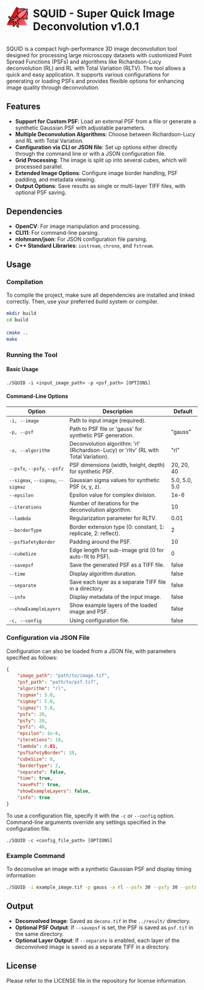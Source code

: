 <div style="display: flex; align-items: center;">
    <img src="icon.png" alt="Whale Icon" width="60" height="60" style="margin-right: 10px;">
    <h1>SQUID - Super Quick Image Deconvolution v1.0.1</h1>
</div>

SQUID is a compact high-performance 3D image deconvolution tool designed for processing large microscopy datasets with customized Point Spread Functions (PSFs) and algorithms like Richardson-Lucy deconvolution (RL) and RL with Total Variation (RLTV). The tool allows a quick and easy application. It supports various configurations for generating or loading PSFs and provides flexible options for enhancing image quality through deconvolution.

## Features

- **Support for Custom PSF**: Load an external PSF from a file or generate a synthetic Gaussian PSF with adjustable parameters.
- **Multiple Deconvolution Algorithms**: Choose between Richardson-Lucy and RL with Total Variation.
- **Configuration via CLI or JSON file**: Set up options either directly through the command line or with a JSON configuration file.
- **Grid Processing**: The image is split up into several cubes, which will processed parallel.
- **Extended Image Options**: Configure image border handling, PSF padding, and metadata viewing.
- **Output Options**: Save results as single or multi-layer TIFF files, with optional PSF saving.

## Dependencies

- **OpenCV**: For image manipulation and processing.
- **CLI11**: For command-line parsing.
- **nlohmann/json**: For JSON configuration file parsing.
- **C++ Standard Libraries**: `iostream`, `chrono`, and `fstream`.

## Usage

### Compilation

To compile the project, make sure all dependencies are installed and linked correctly. Then, use your preferred build system or compiler.
```bash
mkdir build
cd build

cmake ..
make
```

### Running the Tool

#### Basic Usage

```
./SQUID -i <input_image_path> -p <psf_path> [OPTIONS]
```

#### Command-Line Options

| Option                 | Description                                                                                     | Default       |
|------------------------|-------------------------------------------------------------------------------------------------|---------------|
| `-i, --image`          | Path to input image (required).                                                                 |               |
| `-p, --psf`            | Path to PSF file or 'gauss' for synthetic PSF generation.                                       | "gauss"       |
| `-a, --algorithm`      | Deconvolution algorithm: 'rl' (Richardson-Lucy) or 'rltv' (RL with Total Variation).            | "rl"          |
| `--psfx`, `--psfy`, `--psfz` | PSF dimensions (width, height, depth) for synthetic PSF.                           | 20, 20, 40    |
| `--sigmax`, `--sigmay`, `--sigmaz` | Gaussian sigma values for synthetic PSF (x, y, z).                        | 5.0, 5.0, 5.0 |
| `--epsilon`            | Epsilon value for complex division.                                                             | 1e-6          |
| `--iterations`         | Number of iterations for the deconvolution algorithm.                                           | 10            |
| `--lambda`             | Regularization parameter for RLTV.                                                              | 0.01          |
| `--borderType`         | Border extension type (0: constant, 1: replicate, 2: reflect).                                  | 2             |
| `--psfSafetyBorder`    | Padding around the PSF.                                                                        | 10            |
| `--cubeSize`           | Edge length for sub-image grid (0 for auto-fit to PSF).                                        | 0             |
| `--savepsf`            | Save the generated PSF as a TIFF file.                                                          | false         |
| `--time`               | Display algorithm duration.                                                                     | false         |
| `--separate`           | Save each layer as a separate TIFF file in a directory.                                        | false         |
| `--info`               | Display metadata of the input image.                                                            | false         |
| `--showExampleLayers`  | Show example layers of the loaded image and PSF.                                                | false         |
| `-c, --config`  | Using configuration file.                                                | false         |

### Configuration via JSON File

Configuration can also be loaded from a JSON file, with parameters specified as follows:

```json
{
    "image_path": "path/to/image.tif",
    "psf_path": "path/to/psf.tif",
    "algorithm": "rl",
    "sigmax": 5.0,
    "sigmay": 5.0,
    "sigmaz": 5.0,
    "psfx": 20,
    "psfy": 20,
    "psfz": 40,
    "epsilon": 1e-6,
    "iterations": 10,
    "lambda": 0.01,
    "psfSafetyBorder": 10,
    "cubeSize": 0,
    "borderType": 2,
    "separate": false,
    "time": true,
    "savePsf": true,
    "showExampleLayers": false,
    "info": true
}
```

To use a configuration file, specify it with the `-c` or `--config` option. Command-line arguments override any settings specified in the configuration file.
```
./SQUID -c <config_file_path> [OPTIONS]
```

### Example Command

To deconvolve an image with a synthetic Gaussian PSF and display timing information:

```bash
./SQUID -i example_image.tif -p gauss -a rl --psfx 30 --psfy 30 --psfz 50 --time --info
```

## Output

- **Deconvolved Image**: Saved as `deconv.tif` in the `../result/` directory.
- **Optional PSF Output**: If `--savepsf` is set, the PSF is saved as `psf.tif` in the same directory.
- **Optional Layer Output**: If `--separate` is enabled, each layer of the deconvolved image is saved as a separate TIFF in a directory.

## License

Please refer to the LICENSE file in the repository for license information.